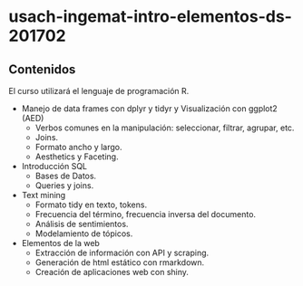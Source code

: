 # usach-ingemat-intro-elementos-ds-201702

## Contenidos

El curso utilizará el lenguaje de programación R.

- Manejo de data frames con dplyr y tidyr y Visualización con ggplot2 (AED)
    - Verbos comunes en la manipulación: seleccionar, filtrar, agrupar, etc.
    - Joins.
    - Formato ancho y largo.
    - Aesthetics y Faceting.
- Introducción SQL
    - Bases de Datos.
    - Queries y joins.
- Text mining
    - Formato tidy en texto, tokens.
    - Frecuencia del término, frecuencia inversa del documento.
    - Análisis de sentimientos.
    - Modelamiento de tópicos.
- Elementos de la web
    - Extracción de información con API y scraping.
    - Generación de html estático con rmarkdown.
    - Creación de aplicaciones web con shiny.
